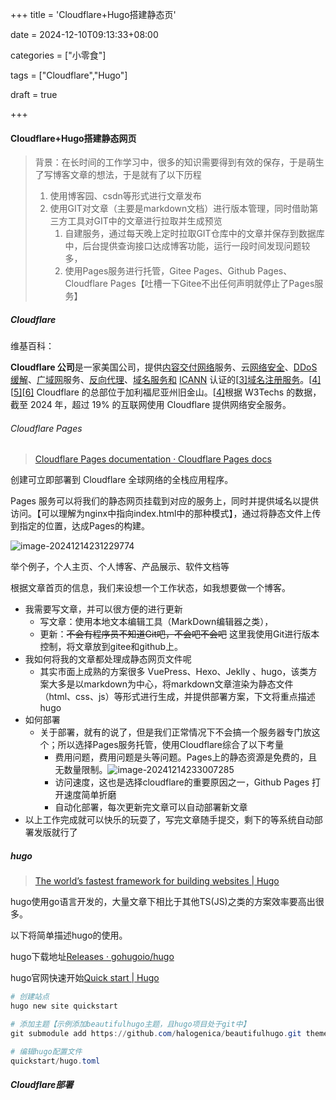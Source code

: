 +++
title = 'Cloudflare+Hugo搭建静态页'

date = 2024-12-10T09:13:33+08:00

categories = ["小零食"]

tags = ["Cloudflare","Hugo"]

draft = true

+++



#### Cloudflare+Hugo搭建静态网页



> 背景：在长时间的工作学习中，很多的知识需要得到有效的保存，于是萌生了写博客文章的想法，于是就有了以下历程
>
> 1. 使用博客园、csdn等形式进行文章发布
> 2. 使用GIT对文章（主要是markdown文档）进行版本管理，同时借助第三方工具对GIT中的文章进行拉取并生成预览
>    1. 自建服务，通过每天晚上定时拉取GIT仓库中的文章并保存到数据库中，后台提供查询接口达成博客功能，运行一段时间发现问题较多，
>    2. 使用Pages服务进行托管，Gitee Pages、Github Pages、Cloudflare Pages【吐槽一下Gitee不出任何声明就停止了Pages服务】



##### Cloudflare

维基百科：

**Cloudflare 公司**是一家美国公司，提供[内容交付网络](https://en.wikipedia.org/wiki/Content_delivery_network)服务、云[网络安全](https://en.wikipedia.org/wiki/Cybersecurity)、[DDoS 缓解](https://en.wikipedia.org/wiki/DDoS_mitigation)、[广域网](https://en.wikipedia.org/wiki/Wide_area_network)服务、[反向代理](https://en.wikipedia.org/wiki/Reverse_proxy)、[域名服务和](https://en.wikipedia.org/wiki/Domain_Name_Service) [ICANN](https://en.wikipedia.org/wiki/ICANN) 认证的[[3\]](https://en.wikipedia.org/wiki/Cloudflare#cite_note-3)[域名注册服务](https://en.wikipedia.org/wiki/Domain_name_registrar)。[[4\]](https://en.wikipedia.org/wiki/Cloudflare#cite_note-CNBC-4)[[5\]](https://en.wikipedia.org/wiki/Cloudflare#cite_note-thinking-big-5)[[6\]](https://en.wikipedia.org/wiki/Cloudflare#cite_note-6) Cloudflare 的总部位于加利福尼亚州旧金山。[[4\]](https://en.wikipedia.org/wiki/Cloudflare#cite_note-CNBC-4)根据 W3Techs 的数据，截至 2024 年，超过 19% 的互联网使用 Cloudflare 提供网络安全服务。



###### Cloudflare Pages

> [Cloudflare Pages documentation · Cloudflare Pages docs](https://developers.cloudflare.com/pages/)

创建可立即部署到 Cloudflare 全球网络的全栈应用程序。

Pages 服务可以将我们的静态网页挂载到对应的服务上，同时并提供域名以提供访问。【可以理解为nginx中指向index.html中的那种模式】，通过将静态文件上传到指定的位置，达成Pages的构建。

![image-20241214231229774](https://filestore.lifepoem.fun/know/202412142312869.png)



举个例子，个人主页、个人博客、产品展示、软件文档等

根据文章首页的信息，我们来设想一个工作状态，如我想要做一个博客。

- 我需要写文章，并可以很方便的进行更新
  - 写文章：使用本地文本编辑工具（MarkDown编辑器之类），
  - 更新：~~不会有程序员不知道Git吧，不会吧不会吧~~  这里我使用Git进行版本控制，将文章放到gitee和github上。
- 我如何将我的文章都处理成静态网页文件呢
  - 其实市面上成熟的方案很多 VuePress、Hexo、Jeklly 、hugo，该类方案大多是以markdown为中心，将markdown文章渲染为静态文件（html、css、js）等形式进行生成，并提供部署方案，下文将重点描述hugo
- 如何部署
  - 关于部署，就有的说了，但是我们正常情况下不会搞一个服务器专门放这个；所以选择Pages服务托管，使用Cloudflare综合了以下考量
    -  费用问题，费用问题是头等问题。Pages上的静态资源是免费的，且无数量限制。![image-20241214233007285](https://filestore.lifepoem.fun/know/202412142330320.png)
    - 访问速度，这也是选择cloudflare的重要原因之一，Github Pages 打开速度简单折磨
    - 自动化部署，每次更新完文章可以自动部署新文章
- 以上工作完成就可以快乐的玩耍了，写完文章随手提交，剩下的等系统自动部署发版就行了



##### hugo



> [The world’s fastest framework for building websites | Hugo](https://gohugo.io/) 

hugo使用go语言开发的，大量文章下相比于其他TS(JS)之类的方案效率要高出很多。

以下将简单描述hugo的使用。

hugo下载地址[Releases · gohugoio/hugo](https://github.com/gohugoio/hugo/releases/)

hugo官网快速开始[Quick start | Hugo](https://gohugo.io/getting-started/quick-start/)



```powershell
# 创建站点
hugo new site quickstart

# 添加主题【示例添加beautifulhugo主题，且hugo项目处于git中】
git submodule add https://github.com/halogenica/beautifulhugo.git themes/beautifulhugo

# 编辑hugo配置文件
quickstart/hugo.toml

```





##### Cloudflare部署



